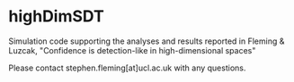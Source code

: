 # highDimSDT
Simulation code supporting the analyses and results reported in Fleming & Luzcak, "Confidence is detection-like in high-dimensional spaces"

Please contact stephen.fleming[at]ucl.ac.uk with any questions.
